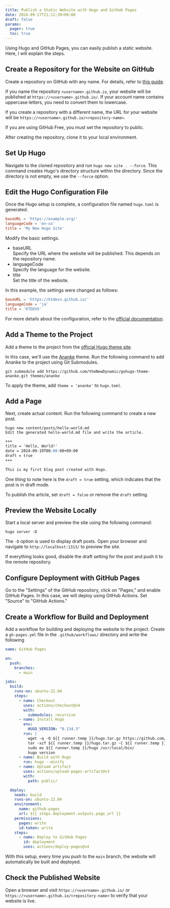 ```yaml
---
title: Publish a Static Website with Hugo and GitHub Pages
date: 2024-09-27T21:11:39+09:00
draft: false
params:
  pager: true
  toc: true
---
```


Using Hugo and GitHub Pages, you can easily publish a static website. Here, I will explain the steps.

## Create a Repository for the Website on GitHub

Create a repository on GitHub with any name. For details, refer to [this guide](/blog/create-github-repository).

If you name the repository `<username>.github.io`, your website will be published at `https://<username>.github.io/`. If your account name contains uppercase letters, you need to convert them to lowercase.

If you create a repository with a different name, the URL for your website will be `https://<username>.github.io/<repository-name>`.

If you are using GitHub Free, you must set the repository to public.

After creating the repository, clone it to your local environment.

## Set Up Hugo

Navigate to the cloned repository and run `hugo new site . --force`. This command creates Hugo's directory structure within the directory. Since the directory is not empty, we use the `--force` option.

## Edit the Hugo Configuration File

Once the Hugo setup is complete, a configuration file named `hugo.toml` is generated.

```toml
baseURL = 'https://example.org/'
languageCode = 'en-us'
title = 'My New Hugo Site'
```

Modify the basic settings.

- baseURL  
  Specify the URL where the website will be published. This depends on the repository name.
- languageCode  
  Specify the language for the website.
- title  
  Set the title of the website. 

In this example, the settings were changed as follows:

```toml
baseURL = 'https://ktdevx.github.io/'
languageCode = 'ja'
title = 'KTDEVX'
```

For more details about the configuration, refer to the [official documentation](https://gohugo.io/getting-started/configuration/).

## Add a Theme to the Project

Add a theme to the project from the [official Hugo theme site](https://themes.gohugo.io/).

In this case, we'll use the [Ananke](https://github.com/theNewDynamic/gohugo-theme-ananke) theme. Run the following command to add Ananke to the project using Git Submodules.

```
git submodule add https://github.com/theNewDynamic/gohugo-theme-ananke.git themes/ananke
```

To apply the theme, add `theme = 'ananke'` to `hugo.toml`.

## Add a Page

Next, create actual content. Run the following command to create a new post.

```
hugo new content/posts/hello-world.md
Edit the generated hello-world.md file and write the article.
```

```markdown
+++
title = 'Hello, World!'
date = 2024-09-19T00:00:00+09:00
draft = true
+++

This is my first blog post created with Hugo.
```

One thing to note here is the `draft = true` setting, which indicates that the post is in draft mode.

To publish the article, set `draft = false` or remove the `draft` setting.

## Preview the Website Locally

Start a local server and preview the site using the following command:

```
hugo server -D
```

The `-D` option is used to display draft posts. Open your browser and navigate to `http://localhost:1313/` to preview the site.

If everything looks good, disable the draft setting for the post and push it to the remote repository.

## Configure Deployment with GitHub Pages

Go to the "Settings" of the GitHub repository, click on "Pages," and enable GitHub Pages. In this case, we will deploy using GitHub Actions. Set "Source" to "GitHub Actions."

## Create a Workflow for Build and Deployment

Add a workflow for building and deploying the website to the project. Create a `gh-pages.yml` file in the `.github/workflows/` directory and write the following

```yaml
name: GitHub Pages

on:
  push:
    branches:
      - main

jobs:
  build:
    runs-on: ubuntu-22.04
    steps:
      - name: Checkout
        uses: actions/checkout@v4
        with:
          submodules: recursive
      - name: Install Hugo
        env:
          HUGO_VERSION: "0.134.3"
        run: |
          wget -q -O ${{ runner.temp }}/hugo.tar.gz https://github.com/gohugoio/hugo/releases/download/v${HUGO_VERSION}/hugo_extended_${HUGO_VERSION}_linux-amd64.tar.gz
          tar -xzf ${{ runner.temp }}/hugo.tar.gz -C ${{ runner.temp }}
          sudo mv ${{ runner.temp }}/hugo /usr/local/bin/
          hugo version
      - name: Build with Hugo
        run: hugo --minify
      - name: Upload artifact
        uses: actions/upload-pages-artifact@v3
        with:
          path: public/

  deploy:
    needs: build
    runs-on: ubuntu-22.04
    environment:
      name: github-pages
      url: ${{ steps.deployment.outputs.page_url }}
    permissions:
      pages: write
      id-token: write
    steps:
      - name: Deploy to GitHub Pages
        id: deployment
        uses: actions/deploy-pages@v4
```

With this setup, every time you push to the `main` branch, the website will automatically be built and deployed.

## Check the Published Website

Open a browser and visit `https://<username>.github.io/` or `https://<username>.github.io/<repository-name>` to verify that your website is live.
